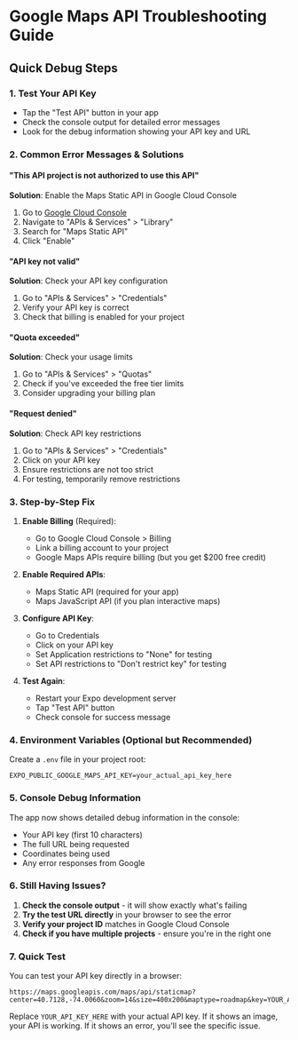 # Google Maps API Troubleshooting Guide

## Quick Debug Steps

### 1. Test Your API Key
- Tap the "Test API" button in your app
- Check the console output for detailed error messages
- Look for the debug information showing your API key and URL

### 2. Common Error Messages & Solutions

#### "This API project is not authorized to use this API"
**Solution**: Enable the Maps Static API in Google Cloud Console
1. Go to [Google Cloud Console](https://console.cloud.google.com/)
2. Navigate to "APIs & Services" > "Library"
3. Search for "Maps Static API"
4. Click "Enable"

#### "API key not valid"
**Solution**: Check your API key configuration
1. Go to "APIs & Services" > "Credentials"
2. Verify your API key is correct
3. Check that billing is enabled for your project

#### "Quota exceeded"
**Solution**: Check your usage limits
1. Go to "APIs & Services" > "Quotas"
2. Check if you've exceeded the free tier limits
3. Consider upgrading your billing plan

#### "Request denied"
**Solution**: Check API key restrictions
1. Go to "APIs & Services" > "Credentials"
2. Click on your API key
3. Ensure restrictions are not too strict
4. For testing, temporarily remove restrictions

### 3. Step-by-Step Fix

1. **Enable Billing** (Required):
   - Go to Google Cloud Console > Billing
   - Link a billing account to your project
   - Google Maps APIs require billing (but you get $200 free credit)

2. **Enable Required APIs**:
   - Maps Static API (required for your app)
   - Maps JavaScript API (if you plan interactive maps)

3. **Configure API Key**:
   - Go to Credentials
   - Click on your API key
   - Set Application restrictions to "None" for testing
   - Set API restrictions to "Don't restrict key" for testing

4. **Test Again**:
   - Restart your Expo development server
   - Tap "Test API" button
   - Check console for success message

### 4. Environment Variables (Optional but Recommended)

Create a `.env` file in your project root:
```
EXPO_PUBLIC_GOOGLE_MAPS_API_KEY=your_actual_api_key_here
```

### 5. Console Debug Information

The app now shows detailed debug information in the console:
- Your API key (first 10 characters)
- The full URL being requested
- Coordinates being used
- Any error responses from Google

### 6. Still Having Issues?

1. **Check the console output** - it will show exactly what's failing
2. **Try the test URL directly** in your browser to see the error
3. **Verify your project ID** matches in Google Cloud Console
4. **Check if you have multiple projects** - ensure you're in the right one

### 7. Quick Test

You can test your API key directly in a browser:
```
https://maps.googleapis.com/maps/api/staticmap?center=40.7128,-74.0060&zoom=14&size=400x200&maptype=roadmap&key=YOUR_API_KEY_HERE
```

Replace `YOUR_API_KEY_HERE` with your actual API key. If it shows an image, your API is working. If it shows an error, you'll see the specific issue. 
